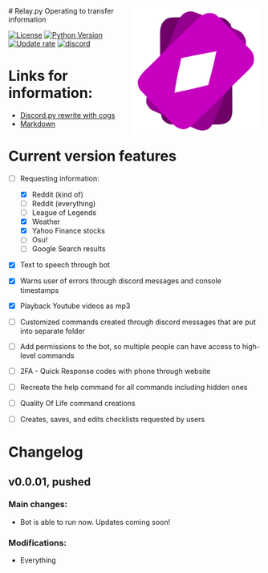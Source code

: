 <img align="right" src="relay/misc/images/icon.png">
# Relay.py
Operating to transfer information


[![License](https://img.shields.io/apm/l/vim-mode.svg)](https://img.shields.io/apm/l/vim-mode.svg) [![Python Version](https://img.shields.io/badge/python-3.7.3-green.svg)](https://www.python.org/downloads/release/python-373/) [![Update rate](https://img.shields.io/eclipse-marketplace/last-update/notepad4e.svg)](https://img.shields.io/eclipse-marketplace/last-update/notepad4e.svg) [![discord](https://img.shields.io/badge/discord-Xithrius%231318-green.svg)](https://img.shields.io/badge/discord-Xithrius%231318-green.svg)


# Links for information:
* [Discord.py rewrite with cogs](https://gist.github.com/EvieePy/d78c061a4798ae81be9825468fe146be)
* [Markdown](https://guides.github.com/features/mastering-markdown/)


# Current version features
- [ ] Requesting information: 
    - [x] Reddit (kind of)
    - [ ] Reddit (everything)
    - [ ] League of Legends
    - [x] Weather
    - [x] Yahoo Finance stocks
    - [ ] Osu!
    - [ ] Google Search results
- [x] Text to speech through bot
- [x] Warns user of errors through discord messages and console timestamps
- [x] Playback Youtube videos as mp3
- [ ] Customized commands created through discord messages that are put into separate folder
- [ ] Add permissions to the bot, so multiple people can have access to high-level commands
- [ ] 2FA - Quick Response codes with phone through website
- [ ] Recreate the help command for all commands including hidden ones
- [ ] Quality Of Life command creations
- [ ] Creates, saves, and edits checklists requested by users


# Changelog

## v0.0.01, pushed
### Main changes:
* Bot is able to run now. Updates coming soon!
### Modifications:
* Everything

